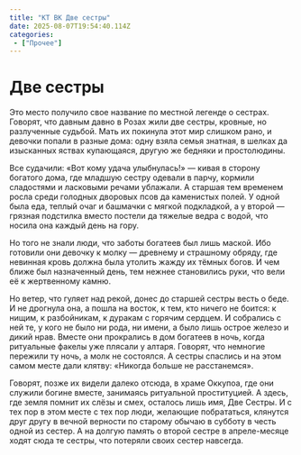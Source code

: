 ```yaml
---
title: "КТ ВК Две сестры"
date: 2025-08-07T19:54:40.114Z
categories:
 - ["Прочее"]
---
```


Две сестры
==========

Это место получило свое название по местной легенде о сестрах. Говорят,
что давным давно в Розах жили две сестры, кровные, но разлученные
судьбой. Мать их покинула этот мир слишком рано, и девочки попали в
разные дома: одну взяла семья знатная, в шелках да изысканных яствах
купающаяся, другую же бедняки и простолюдины.

Все судачили: «Вот кому удача улыбнулась!» — кивая в сторону богатого
дома, где младшую сестру одевали в парчу, кормили сладостями и ласковыми
речами ублажали. А старшая тем временем росла среди голодных дворовых
псов да каменистых полей. У одной была еда, теплый очаг и башмачки с
мягкой подкладкой, а у второй — грязная подстилка вместо постели да
тяжелые ведра с водой, что носила она каждый день на гору.

Но того не знали люди, что заботы богатеев был лишь маской. Ибо готовили
они девочку к молку — древнему и страшному обряду, где невинная кровь
должна была утолить жажду их тёмных богов. И чем ближе был назначенный
день, тем нежнее становились руки, что вели её к жертвенному камню.

Но ветер, что гуляет над рекой, донес до старшей сестры весть о беде. И
не дрогнула она, а пошла на восток, к тем, кто ничего не боится: к
нищим, к разбойникам, к дуракам с горячим сердцем. И собрались с ней те,
у кого не было ни рода, ни имени, а было лишь острое железо и дикий
нрав. Вместе они прокрались в дом богатеев в ночь, когда ритуальные
факелы уже плясали у алтаря. Говорят, что немногие пережили ту ночь, а
молк не состоялся. А сестры спаслись и на этом самом месте дали клятву:
«Никогда больше не расстанемся».

Говорят, позже их видели далеко отсюда, в храме Оккупоа, где они служили
богине вместе, занимаясь ритуальной проституцией. А здесь, где земля
помнит их слёзы и смех, осталось лишь имя, Две Сестры. И с тех пор в
этом месте с тех пор люди, желающие побрататься, клянутся друг другу в
вечной верности по старому обычаю в субботу в честь одной из сестер. А
на долгую память о второй сестре в апреле-месяце ходят сюда те сестры,
что потеряли своих сестер навсегда.
